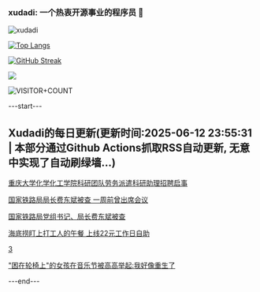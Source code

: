 ### xudadi: 一个热衷开源事业的程序员 👋

![xudadi](https://github-readme-stats-git-masterorgs-github-readme-stats-team.vercel.app/api?username=xudadi)

[![Top Langs](https://github-readme-stats.vercel.app/api/top-langs/?username=xudadi)](https://github.com/anuraghazra/github-readme-stats)

[![GitHub Streak](https://streak-stats.demolab.com?user=xudadi&locale=zh_Hans)](https://git.io/streak-stats)

![](https://raw.githubusercontent.com/xudadi/xudadi/main/assets/github-contribution-grid-snake.svg)

![VISITOR+COUNT](https://komarev.com/ghpvc/?username=xudadi&label=VISITOR+COUNT)


---start---

## Xudadi的每日更新(更新时间:2025-06-12 23:55:31 | 本部分通过Github Actions抓取RSS自动更新, 无意中实现了自动刷绿墙...)

[重庆大学化学化工学院科研团队劳务派遣科研助理招聘启事](https://www.gongkaoleida.com/article/2448863)

[国家铁路局局长费东斌被查 一周前曾出席会议](https://m.163.com/news/article/K1SGPAS8051482MP.html)

[国家铁路局党组书记、局长费东斌被查](https://m.163.com/news/article/K1SDQ74A000189PS.html)

[海底捞盯上打工人的午餐 上线22元工作日自助](https://m.163.com/news/article/K1S6T0TN0534A4SC.html)

[3](https://m.163.com/touch/news/sub/domestic)

["困在轮椅上"的女孩在音乐节被高高举起:我好像重生了](https://m.163.com/news/article/K1S5KUOM053469M5.html)

---end---
